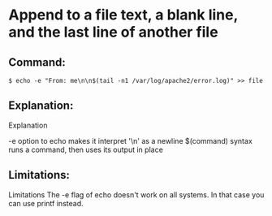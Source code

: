 # Append to a file text, a blank line, and the last line of another file

## Command:
```
$ echo -e "From: me\n\n$(tail -n1 /var/log/apache2/error.log)" >> file
```

## Explanation:
Explanation

-e option to echo makes it interpret '\n' as a newline
$(command) syntax runs a command, then uses its output in place

## Limitations:
Limitations
The -e flag of echo doesn't work on all systems.
In that case you can use printf instead.

